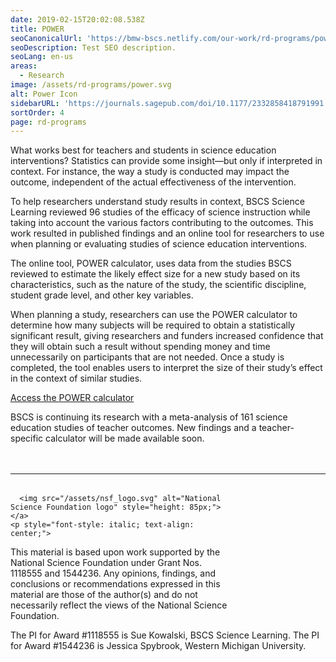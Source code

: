 ```yaml
---
date: 2019-02-15T20:02:08.538Z
title: POWER
seoCanonicalUrl: 'https://bmw-bscs.netlify.com/our-work/rd-programs/power'
seoDescription: Test SEO description.
seoLang: en-us
areas:
  - Research
image: /assets/rd-programs/power.svg
alt: Power Icon
sidebarURL: 'https://journals.sagepub.com/doi/10.1177/2332858418791991'
sortOrder: 4
page: rd-programs
---
```


What works best for teachers and students in science education interventions? Statistics can provide some insight—but only if interpreted in context. For instance, the way a study is conducted may impact the outcome, independent of the actual effectiveness of the intervention. 

To help researchers understand study results in context, BSCS Science Learning reviewed 96 studies of the efficacy of science instruction while taking into account the various factors contributing to the outcomes. This work resulted in published findings and an online tool for researchers to use when planning or evaluating studies of science education interventions. 

The online tool, POWER calculator, uses data from the studies BSCS reviewed to estimate the likely effect size for a new study based on its characteristics, such as the nature of the study, the scientific discipline, student grade level, and other key variables. 

When planning a study, researchers can use the POWER calculator to determine how many subjects will be required to obtain a statistically significant result, giving researchers and funders increased confidence that they will obtain such a result without spending money and time unnecessarily on participants that are not needed. Once a study is completed, the tool enables users to interpret the size of their study’s effect in the context of similar studies.

<div class="d-flex justify-content-center">
  <div class="p-2">
    <a class="btn btn-outline-secondary" href="https://effectsizecalculator.bscs.org" target="_blank" rel="noopener noreferrer">Access the POWER calculator</a>
  </div>
</div>

BSCS is continuing its research with a meta-analysis of 161 science education studies of teacher outcomes. New findings and a teacher-specific calculator will be made available soon. 

<hr style="margin-top: 3rem; margin-bottom: 2rem;" />
<div class="d-flex justify-content-center">
  <div style="width: 70%;">
    
      <img src="/assets/nsf_logo.svg" alt="National Science Foundation logo" style="height: 85px;">
    </a>
    <p style="font-style: italic; text-align: center;">
This material is based upon work supported by the National Science Foundation under Grant Nos. 1118555 and 1544236. Any opinions, findings, and conclusions or recommendations expressed in this material are those of the author(s) and do not necessarily reflect the views of the National Science Foundation.
</p>
  </div>
</div>

The PI for Award #1118555 is Sue Kowalski, BSCS Science Learning. The PI for Award #1544236 is Jessica Spybrook, Western Michigan University.
